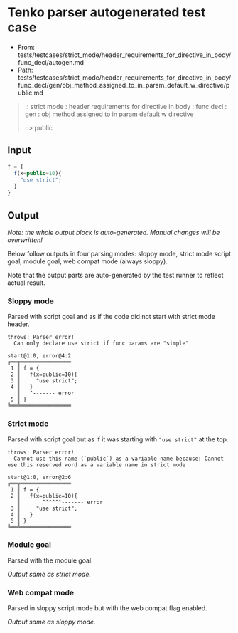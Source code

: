 # Tenko parser autogenerated test case

- From: tests/testcases/strict_mode/header_requirements_for_directive_in_body/func_decl/autogen.md
- Path: tests/testcases/strict_mode/header_requirements_for_directive_in_body/func_decl/gen/obj_method_assigned_to_in_param_default_w_directive/public.md

> :: strict mode : header requirements for directive in body : func decl : gen : obj method assigned to in param default w directive
>
> ::> public

## Input


`````js
f = {
  f(x=public=10){ 
    "use strict"; 
  }
}
`````

## Output

_Note: the whole output block is auto-generated. Manual changes will be overwritten!_

Below follow outputs in four parsing modes: sloppy mode, strict mode script goal, module goal, web compat mode (always sloppy).

Note that the output parts are auto-generated by the test runner to reflect actual result.

### Sloppy mode

Parsed with script goal and as if the code did not start with strict mode header.

`````
throws: Parser error!
  Can only declare use strict if func params are "simple"

start@1:0, error@4:2
╔══╦════════════════
 1 ║ f = {
 2 ║   f(x=public=10){
 3 ║     "use strict";
 4 ║   }
   ║   ^------- error
 5 ║ }
╚══╩════════════════

`````

### Strict mode

Parsed with script goal but as if it was starting with `"use strict"` at the top.

`````
throws: Parser error!
  Cannot use this name (`public`) as a variable name because: Cannot use this reserved word as a variable name in strict mode

start@1:0, error@2:6
╔══╦════════════════
 1 ║ f = {
 2 ║   f(x=public=10){
   ║       ^^^^^^------- error
 3 ║     "use strict";
 4 ║   }
 5 ║ }
╚══╩════════════════

`````


### Module goal

Parsed with the module goal.

_Output same as strict mode._

### Web compat mode

Parsed in sloppy script mode but with the web compat flag enabled.

_Output same as sloppy mode._
